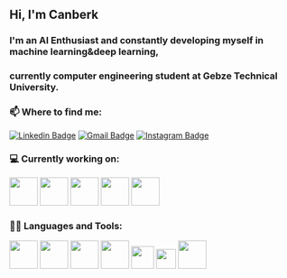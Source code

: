 ## Hi, I'm Canberk 

### I'm an AI Enthusiast and constantly developing myself in machine learning&deep learning,
### currently computer engineering student at Gebze Technical University.

### 📫 Where to find me: 

[![Linkedin Badge](https://img.shields.io/badge/-canberkarc-blue?style=flat-square&logo=Linkedin&logoColor=white&link=https://www.linkedin.com/in/canberkarc/)](https://www.linkedin.com/in/canberkarc/) 
[![Gmail Badge](https://img.shields.io/badge/-canberkaricii@gmail.com-c14438?style=flat-square&logo=Gmail&logoColor=white&link=mailto:canberkaricii@gmail.com)](mailto:canberkaricii@gmail.com)
[![Instagram Badge](https://img.shields.io/badge/-cnberkarc-purple?style=flat-square&logo=instagram&logoColor=white&link=https://instagram.com/cnberkarc/)](https://instagram.com/cnberkarc)


### 💻 Currently working on:

<code><a href="https://www.python.org/" target="_blank"><img height="50" src="https://www.vectorlogo.zone/logos/python/python-ar21.svg"></a></code>
<code><a href="https://scikit-learn.org/" target="_blank"><img height="50" src="https://seeklogo.com/images/S/scikit-learn-logo-8766D07E2E-seeklogo.com.png"></a></code>
<code><a href="https://www.numpy.org/" target="_blank"><img height="50" src="https://www.vectorlogo.zone/logos/numpy/numpy-ar21.svg"></a></code>
<code><a href="https://www.pandas.pydata.org/" target="_blank"><img height="50" src="https://upload.wikimedia.org/wikipedia/commons/e/ed/Pandas_logo.svg"></a></code>
<code><a target="_blank"><img height="50" src="https://img.icons8.com/nolan/64/sql.png"></a></code>

### 👨‍💻 Languages and Tools:
<code><a href="https://www.python.org/" target="_blank"><img height="50" src="https://www.vectorlogo.zone/logos/python/python-icon.svg"></a></code>
<code><a target="_blank"><img height="50" src="https://img.icons8.com/nolan/64/sql.png"></a></code>
<code><a target="_blank"><img height="50" src="https://seeklogo.com/images/C/c-logo-672525892C-seeklogo.com.png"></a></code>
<code><a target="_blank"><img height="50" src="https://seeklogo.com/images/C/c-logo-1B1817C041-seeklogo.com.png"></a></code>
<code><a target="_blank"><img height="40" src="https://upload.wikimedia.org/wikipedia/commons/e/e0/Git-logo.svg"></a></code>
<code><a target="_blank"><img height="35" src="https://seeklogo.com/images/L/linux-logo-3793382FC8-seeklogo.com.png"></a></code>
<code><a target="_blank"><img height="50" src="https://upload.wikimedia.org/wikipedia/commons/3/38/Jupyter_logo.svg"></a></code>
